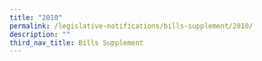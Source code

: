 ```yaml
---
title: "2010"
permalink: /legislative-notifications/bills-supplement/2010/
description: ""
third_nav_title: Bills Supplement
---
```

